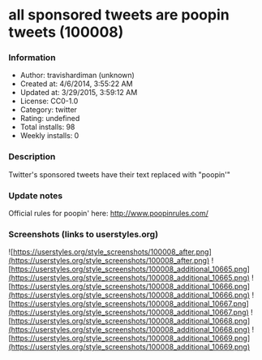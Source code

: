 # all sponsored tweets are poopin tweets (100008)

### Information
- Author: travishardiman (unknown)
- Created at: 4/6/2014, 3:55:22 AM
- Updated at: 3/29/2015, 3:59:12 AM
- License: CC0-1.0
- Category: twitter
- Rating: undefined
- Total installs: 98
- Weekly installs: 0


### Description
Twitter's sponsored tweets have their text replaced with "poopin'"

### Update notes
Official rules for poopin' here: http://www.poopinrules.com/

### Screenshots (links to userstyles.org)
![https://userstyles.org/style_screenshots/100008_after.png](https://userstyles.org/style_screenshots/100008_after.png)
![https://userstyles.org/style_screenshots/100008_additional_10665.png](https://userstyles.org/style_screenshots/100008_additional_10665.png)
![https://userstyles.org/style_screenshots/100008_additional_10666.png](https://userstyles.org/style_screenshots/100008_additional_10666.png)
![https://userstyles.org/style_screenshots/100008_additional_10667.png](https://userstyles.org/style_screenshots/100008_additional_10667.png)
![https://userstyles.org/style_screenshots/100008_additional_10668.png](https://userstyles.org/style_screenshots/100008_additional_10668.png)
![https://userstyles.org/style_screenshots/100008_additional_10669.png](https://userstyles.org/style_screenshots/100008_additional_10669.png)


